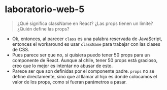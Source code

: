 # laboratorio-web-5

> ¿Qué significa className en React? ¿Las props tienen un límite? ¿Quién define las props?

- Ok, entonces, al parecer `class` es una palabra reservada de JavaScript, entonces el workaround es usar `className` para trabajar con las clases de CSS.
- Pues parece ser que no, si quisiera puedo tener 50 props para un componente de React. Aunque al chile, tener 50 props está gracioso, creo que lo mejor es intentar no abusar de esto.
- Parece ser que son definidas por el componente padre. `props` no se define directamente, sino que al llamar al hijo es donde colocamos el valor de los props, como si fueran parámetros a pasar.